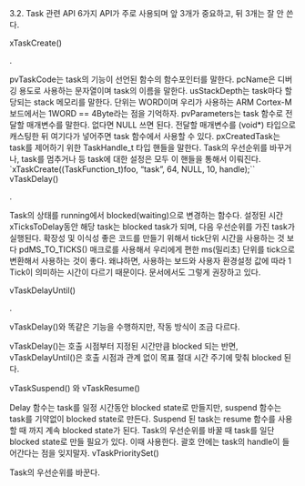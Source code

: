 3.2. Task 관련 API
6가지 API가 주로 사용되며 앞 3개가 중요하고, 뒤 3개는 잘 안 쓴다.

xTaskCreate()

.

pvTaskCode는 task의 기능이 선언된 함수의 함수포인터를 말한다.
pcName은 디버깅 용도로 사용하는 문자열이며 task의 이름을 말한다.
usStackDepth는 task마다 할당되는 stack 메모리를 말한다. 단위는 WORD이며 우리가 사용하는 ARM Cortex-M보드에서는 1WORD == 4Byte라는 점을 기억하자.
pvParameters는 task 함수로 전달할 매개변수를 말한다. 없다면 NULL 쓰면 된다. 전달할 매개변수를 (void*) 타입으로 캐스팅한 뒤 여기다가 넣어주면 task 함수에서 사용할 수 있다.
pxCreatedTask는 task를 제어하기 위한 TaskHandle_t 타입 핸들을 말한다. Task의 우선순위를 바꾸거나, task를 멈추거나 등 task에 대한 설정은 모두 이 핸들을 통해서 이뤄진다.
`xTaskCreate((TaskFunction_t)foo, “task”, 64, NULL, 10, handle);``
vTaskDelay()

.

Task의 상태를 running에서 blocked(waiting)으로 변경하는 함수다. 설정된 시간 xTicksToDelay동안 해당 task는 blocked task가 되며, 다음 우선순위를 가진 task가 실행된다.
확장성 및 이식성 좋은 코드를 만들기 위해서 tick단위 시간을 사용하는 것 보다 pdMS_TO_TICKS() 매크로를 사용해서 우리에게 편한 ms(밀리초) 단위를 tick으로 변환해서 사용하는 것이 좋다.
왜냐하면, 사용하는 보드와 사용자 환경설정 값에 따라 1 Tick이 의미하는 시간이 다르기 때문이다.
문서에서도 그렇게 권장하고 있다.

vTaskDelayUntil()

.

vTaskDelay()와 똑같은 기능을 수행하지만, 작동 방식이 조금 다르다.

vTaskDelay()는 호출 시점부터 지정된 시간만큼 blocked 되는 반면,
vTaskDelayUntil()은 호출 시점과 관계 없이 목표 절대 시간 주기에 맞춰 blocked 된다.

vTaskSuspend() 와 vTaskResume()

Delay 함수는 task를 일정 시간동안 blocked state로 만들지만, suspend 함수는 task를 기약없이 blocked state로 만든다.
Suspend 된 task는 resume 함수를 사용할 때 까지 계속 blocked state가 된다.
Task의 우선순위를 바꿀 때 task를 일단 blocked state로 만들 필요가 있다. 이때 사용한다.
괄호 안에는 task의 handle이 들어간다는 점을 잊지말자.
vTaskPrioritySet()

Task의 우선순위를 바꾼다.
